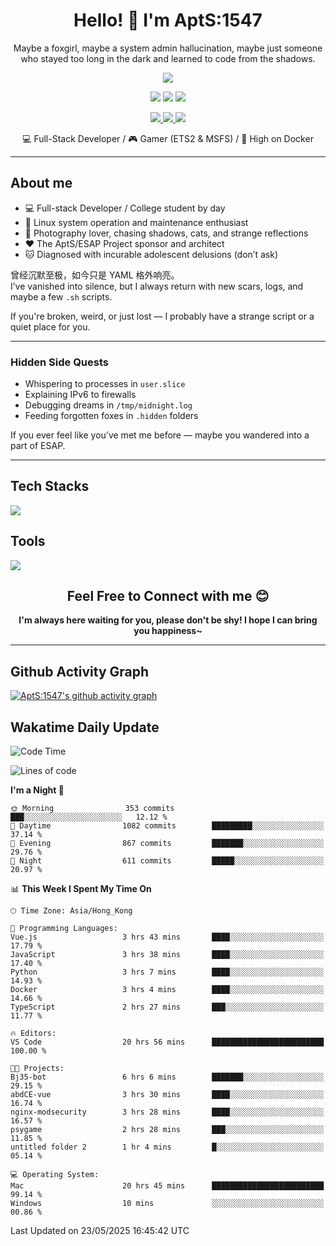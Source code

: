 <div align="center">
  <h1>Hello! 👋 I'm AptS:1547</h1>
  <p>Maybe a foxgirl, maybe a system admin hallucination, maybe just someone who stayed too long in the dark and learned to code from the shadows.</p>
</div>

<div align="center">
  <p>
    <a href="https://github.com/AptS-1547">
      <img src="https://github-readme-stats.vercel.app/api?username=AptS-1547&show_icons=true&theme=transparent" />
    </a>
  </p>

  <p>
    <img src="https://komarev.com/ghpvc/?username=AptS-1547&color=blue&style=flat-square" />
    <img src="https://img.shields.io/github/followers/AptS-1547?style=flat-square" />
    <img src="https://img.shields.io/github/stars/AptS-1547?style=flat-square" />
  </p>

  <p>
    <a href="https://www.esaps.net/">
      <img src="https://img.shields.io/badge/website-4493f8?style=for-the-badge&logo=About.me&logoColor=white" />
    </a>
    <a href="https://wwwesaps.net/feed/">
      <img src="https://img.shields.io/badge/RSS-4493f8?style=for-the-badge&logo=rss&logoColor=white" />
    </a>
    <a href="mailto:apts-1547@esaps.net">
      <img src="https://img.shields.io/badge/Email-4493f8?style=for-the-badge&logo=gmail&logoColor=white" />
    </a>
  </p>

  <p>
    💻 Full-Stack Developer / 🎮 Gamer (ETS2 & MSFS) / 🐋 High on Docker
  </p>
</div>

---

## About me

- 💻 Full-stack Developer / College student by day  
- 📶 Linux system operation and maintenance enthusiast  
- 📸 Photography lover, chasing shadows, cats, and strange reflections  
- ❤ The AptS/ESAP Project sponsor and architect  
- 🐱 Diagnosed with incurable adolescent delusions (don’t ask)

曾经沉默至极，如今只是 YAML 格外响亮。  
I’ve vanished into silence, but I always return with new scars, logs, and maybe a few `.sh` scripts.

If you're broken, weird, or just lost — I probably have a strange script or a quiet place for you.

---

### Hidden Side Quests

- Whispering to processes in `user.slice`  
- Explaining IPv6 to firewalls  
- Debugging dreams in `/tmp/midnight.log`  
- Feeding forgotten foxes in `.hidden` folders  

If you ever feel like you’ve met me before — maybe you wandered into a part of ESAP.

---

## Tech Stacks

<a href="https://skillicons.dev">
  <img src="https://skillicons.dev/icons?i=py,arduino,php,html,css,javascript,typescript,bash,java,kotlin,vue,go,nodejs,cpp,rust,tailwind" />
</a>

## Tools

<a href="https://skillicons.dev">
  <img src="https://skillicons.dev/icons?i=ae,pr,ps,au,blender,visualstudio,vscode,androidstudio,idea,anaconda,gradle,maven,npm,vite,yarn,cloudflare,docker,git,github,githubactions,jenkins,nginx,workers,wordpress,sentry,grafana,prometheus,postgres,mysql,mongodb,redis" />
</a>

<div align="center">
  <h2>Feel Free to Connect with me 😊</h2>
  <strong>I'm always here waiting for you, please don't be shy! I hope I can bring you happiness~</strong>
</div>

---

## Github Activity Graph

[![AptS:1547's github activity graph](https://github-readme-activity-graph.vercel.app/graph?username=AptS-1547&theme=react-dark)](https://github.com/AptS-1547)

## Wakatime Daily Update

<!--START_SECTION:waka-->
![Code Time](http://img.shields.io/badge/Code%20Time-517%20hrs%2054%20mins-blue)

![Lines of code](https://img.shields.io/badge/From%20Hello%20World%20I%27ve%20Written-625.4%20thousand%20lines%20of%20code-blue)

**I'm a Night 🦉** 

```text
🌞 Morning                353 commits         ███░░░░░░░░░░░░░░░░░░░░░░   12.12 % 
🌆 Daytime                1082 commits        █████████░░░░░░░░░░░░░░░░   37.14 % 
🌃 Evening                867 commits         ███████░░░░░░░░░░░░░░░░░░   29.76 % 
🌙 Night                  611 commits         █████░░░░░░░░░░░░░░░░░░░░   20.97 % 
```


📊 **This Week I Spent My Time On** 

```text
🕑︎ Time Zone: Asia/Hong_Kong

💬 Programming Languages: 
Vue.js                   3 hrs 43 mins       ████░░░░░░░░░░░░░░░░░░░░░   17.79 % 
JavaScript               3 hrs 38 mins       ████░░░░░░░░░░░░░░░░░░░░░   17.40 % 
Python                   3 hrs 7 mins        ████░░░░░░░░░░░░░░░░░░░░░   14.93 % 
Docker                   3 hrs 4 mins        ████░░░░░░░░░░░░░░░░░░░░░   14.66 % 
TypeScript               2 hrs 27 mins       ███░░░░░░░░░░░░░░░░░░░░░░   11.77 % 

🔥 Editors: 
VS Code                  20 hrs 56 mins      █████████████████████████   100.00 % 

🐱‍💻 Projects: 
Bj35-bot                 6 hrs 6 mins        ███████░░░░░░░░░░░░░░░░░░   29.15 % 
abdCE-vue                3 hrs 30 mins       ████░░░░░░░░░░░░░░░░░░░░░   16.74 % 
nginx-modsecurity        3 hrs 28 mins       ████░░░░░░░░░░░░░░░░░░░░░   16.57 % 
psygame                  2 hrs 28 mins       ███░░░░░░░░░░░░░░░░░░░░░░   11.85 % 
untitled folder 2        1 hr 4 mins         █░░░░░░░░░░░░░░░░░░░░░░░░   05.14 % 

💻 Operating System: 
Mac                      20 hrs 45 mins      █████████████████████████   99.14 % 
Windows                  10 mins             ░░░░░░░░░░░░░░░░░░░░░░░░░   00.86 % 
```


 Last Updated on 23/05/2025 16:45:42 UTC
<!--END_SECTION:waka-->
